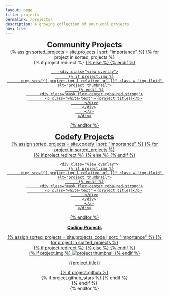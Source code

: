 ```yaml
---
layout: page
title: projects
permalink: /projects/
description: A growing collection of your cool projects.
nav: true
---
```

<div style="text-align:center">
<font size ="+2"><b>Community Projects</b></font>
  <div class="row">
    {% assign sorted_projects = site.projects | sort: "importance" %}
    {% for project in sorted_projects %}
      <div class="col-xl-4 mt-3">
        {% if project.redirect %}
        <a href="{{ project.redirect }}" target="_blank">
        {% else %}
        <a href="{{ project.url | relative_url }}">
        {% endif %}

        <div class="view overlay">
          {% if project.img %}
          <img src="{{ project.img | relative_url }}" class = "img-fluid" alt="project thumbnail">
          {% endif %}
          <div class="mask flex-center rgba-red-strong">
            <p class="white-text">{{project.title}}</p>
          </div>
        </div>
        </a>
    </div>
  {% endfor %}
  </div>
</div>

<div style="text-align:center">
<font size ="+2"><b>Codefy Projects</b></font>
  <div class="row">
    {% assign sorted_projects = site.codefy | sort: "importance" %}
    {% for project in sorted_projects %}
      <div class="col-xl-4 mt-3">
        {% if project.redirect %}
        <a href="{{ project.redirect }}" target="_blank">
        {% else %}
        <a href="{{ project.url | relative_url }}">
        {% endif %}

        <div class="view overlay">
          {% if project.img %}
          <img src="{{ project.img | relative_url }}" class = "img-fluid" alt="project thumbnail">
          {% endif %}
          <div class="mask flex-center rgba-red-strong">
            <p class="white-text">{{project.title}}</p>
          </div>
        </div>
        </a>
    </div>
  {% endfor %}
  </div>
</div>



<b>Coding Projects</b>
<div class="code projects grid fluid">
  {% assign sorted_projects = site.projects_code | sort: "importance" %}
  {% for project in sorted_projects %}
  <div class="grid-item">
    {% if project.redirect %}
    <a href="{{ project.redirect }}" target="_blank">
    {% else %}
    <a href="{{ project.url | relative_url }}">
    {% endif %}
      <div class="view overlay">
        {% if project.img %}
        <img src="{{ project.img | relative_url }}" class = "img-fluid" alt="project thumbnail">
        {% endif %}
        <div class="mask flex-center rgba-red-strong">
          <p class="white-text">{{project.title}}</p>
          <div class="row ml-1 mr-1 p-0">
            {% if project.github %}
            <div class="github-icon">
              <div class="icon" data-toggle="tooltip" title="Code Repository">
                <a href="{{ project.github }}" target="_blank"><i class="fab fa-github gh-icon"></i></a>
              </div>
              {% if project.github_stars %}
              <span class="stars" data-toggle="tooltip" title="GitHub Stars">
                <i class="fas fa-star"></i>
                <span id="{{ project.github_stars }}-stars"></span>
              </span>
              {% endif %}
            </div>
            {% endif %}
          </div>
        </div>
      </div>
    </a>
  </div>
{% endfor %}

</div>
